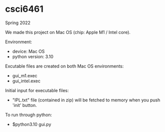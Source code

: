 # csci6461
Spring 2022

We made this project on Mac OS (chip: Apple M1 / Intel core).

Environment:
  - device: Mac OS
  - python version: 3.10

Excutable files are created on both Mac OS environments:
  - gui_m1.exec
  - gui_intel.exec

Initial input for executable files:
  - "IPL.txt" file (contained in zip) will be fetched to memory when you push 'init' button.

To run through python:
  - $python3.10 gui.py
